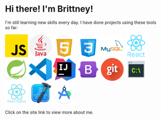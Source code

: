 # Hi there! I'm Brittney!

I'm still learning new skills every day. I have done projects using these tools so far:

<p>
    <img src="./src/assets/js.png" width="75" alt="JavaScript - " />
    <img src="./src/assets/java.png" width="75" alt="Java - " />
    <img src="./src/assets/html-5.png" width="75" alt="HTML - " />
    <img src="./src/assets/css-3.png" width="75" alt="CSS - " />
    <img src="./src/assets/mysql.png" width="75" alt="MySQL - " />
    <img src="./src/assets/react.png" width="75" alt="React - " />
     <img src="./src/assets/springboot.png" width="75" alt="Spring Boot - " />
     <img src="./src/assets/vscode.png" width="75" alt="VS Code - " />
     <img src="./src/assets/intellij.png" width="75" alt="IntelliJ IDEA - " />
     <img src="./src/assets/bootstrap.png" width="75" alt="BootStrap - " />
     <img src="./src/assets/git.png" width="75" alt="Git - " />
     <img src="./src/assets/commandline.png" width="75" alt="Command Line - " />
     <img src="./src/assets/reactnative.png" width="75" alt="React Native - " />
     <img src="./src/assets/Xcode.png" width="75" alt="Xcode - " />
     <img src="./src/assets/androidstudio.png" width="75" alt="Android Studio" />
</p>


Click on the site link to view more about me.
